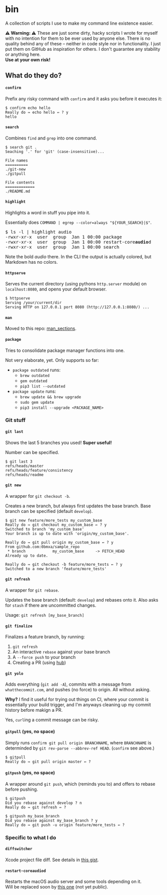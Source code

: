 # bin
A collection of scripts I use to make my command line existence easier.


**⚠️ Warning: ️⚠️**
These are just some dirty, hacky scripts I wrote for myself with no intention
for them to be ever used by anyone else. There is no quality behind any of these
– neither in code style nor in functionality. I just put them on GitHub as
inspiration for others. I don't guarantee any stability or anything here.  
**Use at your own risk!**



## What do they do?

#### `confirm`
Prefix any risky command with `confirm` and it asks you before it executes it:
```shell
$ confirm echo hello
Really do ⇛ echo hello ⇚ ? y
hello
```

#### `search`
Combines `find` and `grep` into one command.

```shell
$ search git .
Seaching '.' for 'git' (case-insensitive)...

File names
==========
./git-new   
./gitpull

File contents
=============
./README.md
```

#### `highlight`
Highlights a word in stuff you pipe into it.

Essentially does `COMMAND | egrep --color=always "${YOUR_SEARCH}|$"`.

<pre>
$ ls -l | highlight audio
-rwxr-xr-x  user  group  Jan 1 00:00 package
-rwxr-xr-x  user  group  Jan 1 00:00 restart-core<strong>audio</strong>d
-rwxr-xr-x  user  group  Jan 1 00:00 search
</pre>
Note the bold _audio_ there.
In the CLI the output is actually colored, but Markdown has no colors.


#### `httpserve`
Serves the current directory (using pythons `http.server` module)
on `localhost:8080`, and opens your default browser.

```shell
$ httpserve 
Serving /your/current/dir
Serving HTTP on 127.0.0.1 port 8080 (http://127.0.0.1:8080/) ...
```

#### `man`
Moved to this repo: [man_sections](https://github.com/0bmxa/man_sections).


#### `package`
Tries to consolidate package manager functions into one.

Not very elaborate, yet. Only supports so far:
- `package outdated` runs:
    - `brew outdated`
    - `gem outdated`
    - `pip3 list --outdated`
- `package update` runs:
    - `brew update && brew upgrade`
    - `sudo gem update`
    - `pip3 install --upgrade <PACKAGE_NAME>`



### Git stuff

#### `git last`
Shows the last 5 branches you used! **Super useful!**

Number can be specified.

```shell
$ git last 3
refs/heads/master
refs/heads/feature/consistency
refs/heads/readme
```


#### `git new`
A wrapper for `git checkout -b`.

Creates a new branch, but always first updates the base branch.
Base branch can be specified (default `develop`).

```shell
$ git new feature/more_tests my_custom_base
Really do ⇛ git checkout my_custom_base ⇚ ? y
Switched to branch 'my_custom_base'
Your branch is up to date with 'origin/my_custom_base'.

Really do ⇛ git pull origin my_custom_base ⇚ ? y
From github.com:0bmxa/sample_repo
 * branch            my_custom_base     -> FETCH_HEAD
Already up to date.

Really do ⇛ git checkout -b feature/more_tests ⇚ ? y
Switched to a new branch 'feature/more_tests'
```


#### `git refresh`
A wrapper for `git rebase`.

Updates the base branch (default: `develop`) and rebases onto it. Also asks for
`stash` if there are uncommitted changes.

Usage: `git refresh [my_base_branch]`


#### `git finalize`
Finalizes a feature branch, by running:

1. `git refresh`
2. An interactive `rebase` against your base branch
3. A `--force push` to your branch
4. Creating a PR (using [hub](https://github.com/github/hub))


#### `git yolo`

Adds everything (`git add -A`), commits with a message from `whatthecommit.com`,
and pushes (no force) to origin. All without asking.

**Why?** I find it useful for trying out things on CI, where your commit is
essentially your build trigger, and I'm anyways cleaning up my commit history
before makign a PR.

Yes, `curl`ing a commit message can be risky.


#### `gitpull` (yes, no space)
Simply runs `confirm git pull origin BRANCHNAME`,
where `BRANCHNAME` is determinded by `git rev-parse --abbrev-ref HEAD`.
(`confirm` see above.)

```shell
$ gitpull
Really do ⇛ git pull origin master ⇚ ?
```


#### `gitpush` (yes, no space)
A wrapper around `git push`, which (reminds you to) and offers to rebase before
pushing.

```shell
$ gitpush
Did you rebase against develop ? n
Really do ⇛ git refresh ⇚ ?
```
```shell
$ gitpush my_base_branch
Did you rebase against my_base_branch ? y
Really do ⇛ git push -u origin feature/more_tests ⇚ ?
```



### Specific to what I do

#### `diffswitcher`
Xcode project file diff. See details in [this gist](https://gist.github.com/0bmxa/6ea1e545bce373af1bfa4230009940c4).

#### `restart-coreaudiod`
Restarts the macOS audio server and some tools depending on it.  
Will be replaced soon by [this one](https://github.com/0bmxa/Pancake/blob/master/Scripts/restart-coreaudiod.sh)
(not yet public).


